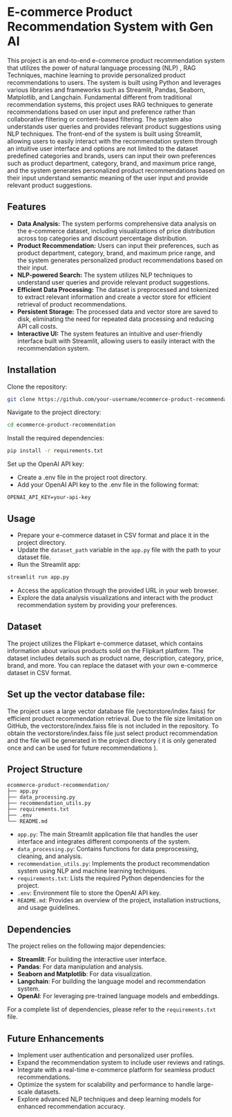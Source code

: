
# E-commerce Product Recommendation System with Gen AI

This project is an end-to-end e-commerce product recommendation system that utilizes the power of natural language processing (NLP) , RAG Techniques,  machine learning to provide personalized product recommendations to users. The system is built using Python and leverages various libraries and frameworks such as Streamlit, Pandas, Seaborn, Matplotlib, and Langchain. Fundamental different from traditional recommendation systems, this project uses RAG techniques to generate recommendations based on user input and preference rather than collaborative filtering or content-based filtering. The system also understands user queries and provides relevant product suggestions using NLP techniques. The front-end of the system is built using Streamlit, allowing users to easily interact with the recommendation system through an intuitive user interface and options 
are not limited to the dataset predefined categories and brands, users can input their own preferences such as product department, category, brand, and maximum price range, and the system generates personalized product recommendations based on their input understand semantic meaning of the user input and provide relevant product suggestions. 

## Features

- **Data Analysis:** The system performs comprehensive data analysis on the e-commerce dataset, including visualizations of price distribution across top categories and discount percentage distribution.
- **Product Recommendation:** Users can input their preferences, such as product department, category, brand, and maximum price range, and the system generates personalized product recommendations based on their input.
- **NLP-powered Search:** The system utilizes NLP techniques to understand user queries and provide relevant product suggestions.
- **Efficient Data Processing:** The dataset is preprocessed and tokenized to extract relevant information and create a vector store for efficient retrieval of product recommendations.
- **Persistent Storage:** The processed data and vector store are saved to disk, eliminating the need for repeated data processing and reducing API call costs.
- **Interactive UI:** The system features an intuitive and user-friendly interface built with Streamlit, allowing users to easily interact with the recommendation system.

## Installation

Clone the repository:
```bash
git clone https://github.com/your-username/ecommerce-product-recommendation.git
```

Navigate to the project directory:
```bash
cd ecommerce-product-recommendation
```

Install the required dependencies:
```bash
pip install -r requirements.txt
```

Set up the OpenAI API key:
- Create a .env file in the project root directory.
- Add your OpenAI API key to the .env file in the following format:
```
OPENAI_API_KEY=your-api-key
```

## Usage

- Prepare your e-commerce dataset in CSV format and place it in the project directory.
- Update the `dataset_path` variable in the `app.py` file with the path to your dataset file.
- Run the Streamlit app:
```bash
streamlit run app.py
```
- Access the application through the provided URL in your web browser.
- Explore the data analysis visualizations and interact with the product recommendation system by providing your preferences.

## Dataset

The project utilizes the Flipkart e-commerce dataset, which contains information about various products sold on the Flipkart platform. The dataset includes details such as product name, description, category, price, brand, and more. You can replace the dataset with your own e-commerce dataset in CSV format.

## Set up the vector database file:

The project uses a large vector database file (vectorstore/index.faiss) for efficient product recommendation retrieval.
Due to the file size limitation on GitHub, the vectorstore/index.faiss file is not included in the repository.
To obtain the vectorstore/index.faiss file just select product recommendation and the file will be generated in the project directory ( it is only generated once and can be used for future recommendations ).



## Project Structure

```
ecommerce-product-recommendation/
├── app.py
├── data_processing.py
├── recommendation_utils.py
├── requirements.txt
├── .env
└── README.md
```
- `app.py`: The main Streamlit application file that handles the user interface and integrates different components of the system.
- `data_processing.py`: Contains functions for data preprocessing, cleaning, and analysis.
- `recommendation_utils.py`: Implements the product recommendation system using NLP and machine learning techniques.
- `requirements.txt`: Lists the required Python dependencies for the project.
- `.env`: Environment file to store the OpenAI API key.
- `README.md`: Provides an overview of the project, installation instructions, and usage guidelines.

## Dependencies

The project relies on the following major dependencies:
- **Streamlit**: For building the interactive user interface.
- **Pandas**: For data manipulation and analysis.
- **Seaborn and Matplotlib**: For data visualization.
- **Langchain**: For building the language model and recommendation system.
- **OpenAI**: For leveraging pre-trained language models and embeddings.

For a complete list of dependencies, please refer to the `requirements.txt` file.


## Future Enhancements

- Implement user authentication and personalized user profiles.
- Expand the recommendation system to include user reviews and ratings.
- Integrate with a real-time e-commerce platform for seamless product recommendations.
- Optimize the system for scalability and performance to handle large-scale datasets.
- Explore advanced NLP techniques and deep learning models for enhanced recommendation accuracy.

